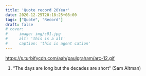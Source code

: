 ```yaml
---
title: 'Quote record 20Year'
date: 2020-12-25T20:18:25+08:00
tags: ["Quote", "Record"]
draft: false
# cover:
#     image: img/c01.jpg
#     alt: 'this is a alt'
#     caption: 'this is agent cation'
---
```

https://s.turbifycdn.com/aah/paulgraham/arc-12.gif

1. “The days are long but the decades are short“ (Sam Altman)
